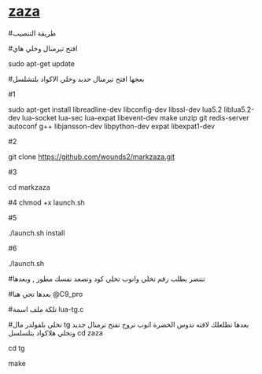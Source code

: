# [zaza](https://telegram.me/wounds1)

#طريقة التنصيب

#افتح تيرمنال وخلي هاي

sudo apt-get update

#بعجها افتح تيرمنال حديد وخلي الاكواد بلتشلسل

#1

sudo apt-get install libreadline-dev libconfig-dev libssl-dev lua5.2 liblua5.2-dev lua-socket lua-sec lua-expat libevent-dev make unzip git redis-server autoconf g++ libjansson-dev libpython-dev expat libexpat1-dev

#2

git clone https://github.com/wounds2/markzaza.git

#3 

cd markzaza

#4
chmod +x launch.sh

#5

./launch.sh install

#6

./launch.sh 


#تنتضر يطلب رقم  تخلي وانوب تخلي كود وتصعد نفسك مطور , وبعدها

#بعدها تجي هنا @C9_pro

#تلكة ملف اسمة lua-tg.c

#تخلي بلفولدر مال tg
بعدها تطلعلك لافته تدوس الخضرة انوب تروح تفتح ترمنال جديد وتخلي هلاكواد بتلسلسل
cd zaza

cd tg

make

